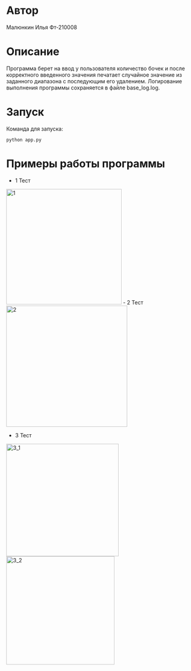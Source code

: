 # Автор

Малюнкин Илья Фт-210008

# Описание

Программа берет на ввод у пользователя количество бочек и после корректного введенного значения печатает случайное значение из заданного диапазона с последующим его удалением. Логирование выполнения программы сохраняется в файле base_log.log.

# Запуск

Команда для запуска:

`python app.py`

# Примеры работы программы

- 1 Тест

<img width="306" alt="1" src="https://user-images.githubusercontent.com/114622207/202920670-120fe8bd-1dca-40b6-a2c5-91608905b81a.png">  
- 2 Тест

<img width="321" alt="2" src="https://user-images.githubusercontent.com/114622207/202920680-49ac98c9-63ae-40b1-b7f4-13ab75c9dab4.png">

- 3 Тест

<img width="298" alt="3_1" src="https://user-images.githubusercontent.com/114622207/202920683-10a7715b-7eaa-4803-aa9f-a507b30da9a2.png">
<img width="287" alt="3_2" src="https://user-images.githubusercontent.com/114622207/202920686-dbea860b-4717-457d-a51e-7a10ba89b427.png">
